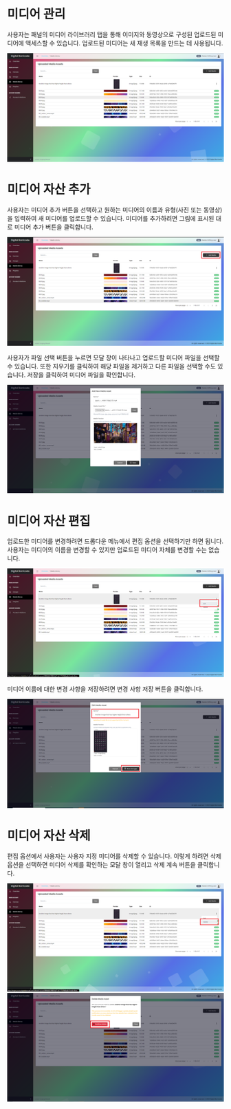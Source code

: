 # 미디어 관리

<div class="description">

사용자는 패널의 미디어 라이브러리 탭을 통해 이미지와 동영상으로 구성된 업로드된 미디어에 액세스할 수 있습니다. 업로드된 미디어는 새 재생 목록을 만드는 데 사용됩니다.

![uploaded_media_assets](../images/image0502.png ":size=100%")

</div>

# 미디어 자산 추가

<div class="description">

사용자는 미디어 추가 버튼을 선택하고 원하는 미디어의 이름과 유형(사진 또는 동영상)을 입력하여 새 미디어를 업로드할 수 있습니다. 미디어를 추가하려면 그림에 표시된 대로 미디어 추가 버튼을 클릭합니다.

![add_media_assets](../images/image312.png ":size=100%")

사용자가 파일 선택 버튼을 누르면 모달 창이 나타나고 업로드할 미디어 파일을 선택할 수 있습니다. 또한 지우기를 클릭하여 해당 파일을 제거하고 다른 파일을 선택할 수도 있습니다. 저장을 클릭하여 미디어 파일을 확인합니다.

![add_media_assets](../images/image313.png ":size=100%")

</div>

# 미디어 자산 편집

<div class="description">

업로드한 미디어를 변경하려면 드롭다운 메뉴에서 편집 옵션을 선택하기만 하면 됩니다. 사용자는 미디어의 이름을 변경할 수 있지만 업로드된 미디어 자체를 변경할 수는 없습니다.

![add_media_assets](../images/image314.png ":size=100%")

미디어 이름에 대한 변경 사항을 저장하려면 변경 사항 저장 버튼을 클릭합니다.

![add_media_assets](../images/image315.png ":size=100%")

</div>

# 미디어 자산 삭제

<div class="description">

편집 옵션에서 사용자는 사용자 지정 미디어를 삭제할 수 있습니다. 이렇게 하려면 삭제 옵션을 선택하면 미디어 삭제를 확인하는 모달 창이 열리고 삭제 계속 버튼을 클릭합니다.

![add_media_assets](../images/image316.png ":size=100%")
![add_media_assets](../images/image317.png ":size=100%")

</div>